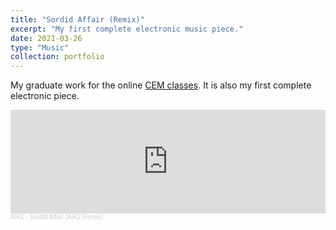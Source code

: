 ```yaml
---
title: "Sordid Affair (Remix)"
excerpt: "My first complete electronic music piece."
date: 2021-03-26
type: "Music"
collection: portfolio
---
```


My graduate work for the online [CEM classes](http://www.cemofficial.com/). It is also my first complete electronic piece.

<iframe width="100%" height="166" scrolling="no" frameborder="no" allow="autoplay" src="https://w.soundcloud.com/player/?url=https%3A//api.soundcloud.com/tracks/1172175985&color=%23ff5500&auto_play=false&hide_related=false&show_comments=true&show_user=true&show_reposts=false&show_teaser=true"></iframe><div style="font-size: 10px; color: #cccccc;line-break: anywhere;word-break: normal;overflow: hidden;white-space: nowrap;text-overflow: ellipsis; font-family: Interstate,Lucida Grande,Lucida Sans Unicode,Lucida Sans,Garuda,Verdana,Tahoma,sans-serif;font-weight: 100;"><a href="https://soundcloud.com/aik2mlj" title="AIK2" target="_blank" style="color: #cccccc; text-decoration: none;">AIK2</a> · <a href="https://soundcloud.com/aik2mlj/sordid-affair-aik2-remix" title="Sordid Affair (AIK2 Remix)" target="_blank" style="color: #cccccc; text-decoration: none;">Sordid Affair (AIK2 Remix)</a></div>

